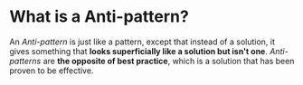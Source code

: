 # What is a Anti-pattern?
An *Anti-pattern* is just like a pattern, except that instead of a solution, it gives something that **looks superficially like a solution but isn't one**. *Anti-patterns* are **the opposite of best practice**, which is a solution that has been proven to be effective.
